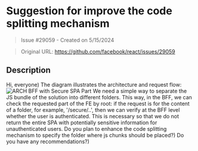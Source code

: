 # Suggestion for improve the code splitting mechanism

> Issue #29059 - Created on 5/15/2024

> Original URL: https://github.com/facebook/react/issues/29059

## Description

Hi, everyone)
The diagram illustrates the architecture and request flow:
![ARCH  BFF with Secure SPA Part](https://github.com/facebook/react/assets/96373865/850b2c3e-b5d8-40dd-b31a-29e7cb0922a2)
We need a simple way to separate the JS bundle of the solution into different folders. This way, in the BFF, we can check the requested part of the FE by root: if the request is for the content of a folder, for example, '/secure/..', then we can verify at the BFF level whether the user is authenticated.
This is necessary so that we do not return the entire SPA with potentially sensitive information for unauthenticated users.
Do you plan to enhance the code splitting mechanism to specify the folder where js chunks should be placed?) Do you have any recommendations?)


